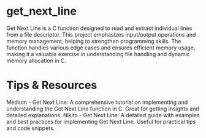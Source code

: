 # get_next_line

Get Next Line is a C function designed to read and extract individual lines from a file descriptor. This project emphasizes input/output operations and memory management, helping to strengthen programming skills. The function handles various edge cases and ensures efficient memory usage, making it a valuable exercise in understanding file handling and dynamic memory allocation in C.

# Tips & Resources

Medium - Get Next Line: A comprehensive tutorial on implementing and understanding the Get Next Line function in C. Great for getting insights and detailed explanations.
Nikito - Get Next Line: A detailed guide with examples and best practices for implementing Get Next Line. Useful for practical tips and code snippets.

